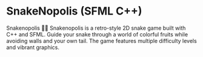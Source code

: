 # SnakeNopolis (SFML C++)
Snakenopolis 🐍🍎 Snakenopolis is a retro-style 2D snake game built with C++ and SFML. Guide your snake through a world of colorful fruits while avoiding walls and your own tail. The game features multiple difficulty levels and vibrant graphics.
